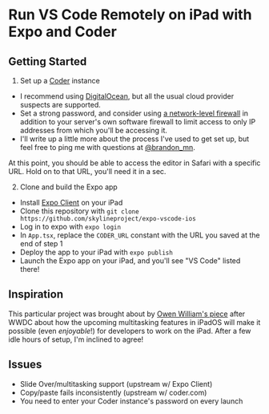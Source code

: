 # Run VS Code Remotely on iPad with Expo and Coder

## Getting Started

1. Set up a [Coder](https://coder.com) instance

- I recommend using [DigitalOcean](https://github.com/cdr/code-server/blob/master/doc/admin/install/digitalocean.md), but all the usual cloud provider suspects are supported.
- Set a strong password, and consider using [a network-level firewall](https://www.digitalocean.com/docs/networking/firewalls/quickstart/) in addition to your server's own software firewall to limit access to only IP addresses from which you'll be accessing it.
- I'll write up a little more about the process I've used to get set up, but feel free to ping me with questions at [@brandon_mn](https://twitter.com/brandon_mn). 

At this point, you should be able to access the editor in Safari with a specific URL. Hold on to that URL, you'll need it in a sec.

2. Clone and build the Expo app

- Install [Expo Client](https://expo.io/tools#client) on your iPad
- Clone this repository with `git clone https://github.com/skylineproject/expo-vscode-ios`
- Log in to expo with `expo login`
- In `App.tsx`, replace the `CODER_URL` constant with the URL you saved at the end of step 1
- Deploy the app to your iPad with `expo publish`
- Launch the Expo app on your iPad, and you'll see "VS Code" listed there!

## Inspiration

This particular project was brought about by [Owen William's piece](https://twitter.com/ow/status/1136007778257002496) after WWDC about how the upcoming multitasking features in iPadOS will make it possible (even _enjoyable_!) for developers to work on the iPad. After a few idle hours of setup, I'm inclined to agree!

## Issues
- Slide Over/multitasking support (upstream w/ Expo Client)
- Copy/paste fails inconsistently (upstream w/ coder.com)
- You need to enter your Coder instance's password on every launch